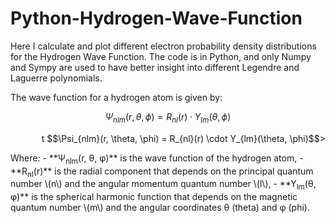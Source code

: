 # Python-Hydrogen-Wave-Function

Here I calculate and plot different electron probability density distributions for the Hydrogen Wave Function. The code is in Python, and only Numpy and Sympy are used to have better insight into different Legendre and Laguerre polynomials.

The wave function for a hydrogen atom is given by:

$$
\Psi_{nlm}(r, \theta, \phi) = R_{nl}(r) \cdot Y_{lm}(\theta, \phi)
$$
<p align="right">t $$\Psi_{nlm}(r, \theta, \phi) = R_{nl}(r) \cdot Y_{lm}(\theta, \phi)$$> </p>
Where:
- **Ψ<sub>nlm</sub>(r, θ, φ)** is the wave function of the hydrogen atom,
- **R<sub>nl</sub>(r)** is the radial component that depends on the principal quantum number \(n\) and the angular momentum quantum number \(l\),
- **Y<sub>lm</sub>(θ, φ)** is the spherical harmonic function that depends on the magnetic quantum number \(m\) and the angular coordinates θ (theta) and φ (phi).

